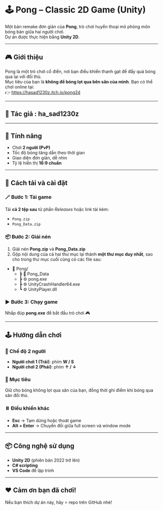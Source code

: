 # 🕹️ Pong – Classic 2D Game (Unity)
Một bản remake đơn giản của **Pong**, trò chơi huyền thoại mô phỏng môn bóng bàn giữa hai người chơi.  
Dự án được thực hiện bằng **Unity 2D**.

---
## 🎮 Giới thiệu
Pong là một trò chơi cổ điển, nơi bạn điều khiển thanh gạt để đẩy quả bóng qua lại với đối thủ.  
Mục tiêu của bạn là **không để bóng lọt qua bên sân của mình**.
Bạn có thể chơi online tại:  
👉 https://hasad1230z.itch.io/pong2d

---
## 🧠 Tác giả : **ha_sad1230z**
---
## 🧩 Tính năng
- Chơi **2 người (PvP)**  
- Tốc độ bóng tăng dần theo thời gian  
- Giao diện đơn giản, dễ nhìn  
- Tỷ lệ hiển thị **16:9 chuẩn** 
---
## 💾 Cách tải và cài đặt
### 🪄 Bước 1: Tải game
Tải **cả 2 tệp sau** từ phần *Releases* hoặc link tải kèm:
- `Pong.zip`
- `Pong_Data.zip`
### 📦 Bước 2: Giải nén
1. Giải nén **Pong.zip** và **Pong_Data.zip**  
2. Gộp nội dung của cả hai thư mục lại thành **một thư mục duy nhất**, sao cho trong thư mục cuối cùng có các file sau:
- 📁 Pong/
  - ┣ 📁 Pong_Data
  - ┣ ⚙️ pong.exe
  - ┣ ⚙️ UnityCrashHandler64.exe
  - ┗ ⚙️ UnityPlayer.dll
### ▶️ Bước 3: Chạy game
Nhấp đúp **pong.exe** để bắt đầu trò chơi 🎮

---
## 🕹️ Hướng dẫn chơi
### 👥 Chế độ 2 người
- **Người chơi 1 (Trái)**: phím **W / S**  
- **Người chơi 2 (Phải)**: phím **↑ / ↓**
### 🎯 Mục tiêu
Giữ cho bóng không lọt qua sân của bạn, đồng thời ghi điểm khi bóng qua sân đối thủ.
### ⏸️ Điều khiển khác
- **Esc** → Tạm dừng hoặc thoát game  
- **Alt + Enter** → Chuyển đổi giữa full screen và window mode
---
## 📦 Công nghệ sử dụng
- **Unity 2D** (phiên bản 2022 trở lên)  
- **C# scripting**  
- **VS Code** để lập trình
---
## ❤️ Cảm ơn bạn đã chơi!
Nếu bạn thích dự án này, hãy ⭐ repo trên GitHub nhé!
